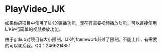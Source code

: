 # PlayVideo_IJK
如果你的项目中使用了IJK的直播功能，现在有需要视频播放功能，可以直接使用IJK进行简单的视频播放功能。

由于github对项目有大小限制，IJK的framework超过了限制，不能上传，有需要的可以联系我。QQ：2466214851
